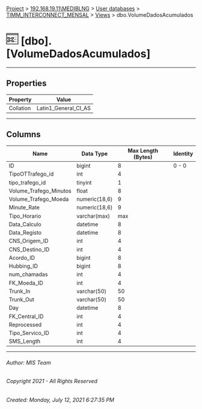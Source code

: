 #### 

[Project](../../../../index.md) > [192.168.19.11\\MEDIBLNG](../../../index.md) > [User databases](../../index.md) > [TIMM_INTERCONNECT_MENSAL](../index.md) > [Views](Views.md) > dbo.VolumeDadosAcumulados

# ![Views](../../../../Images/View32.png) [dbo].[VolumeDadosAcumulados]

---

## <a name="#properties"></a>Properties

| Property | Value |
|---|---|
| Collation | Latin1_General_CI_AS |


---

## <a name="#columns"></a>Columns

| Name | Data Type | Max Length (Bytes) | Identity |
|---|---|---|---|
| ID | bigint | 8 | 0 - 0 |
| TipoOTTrafego_id | int | 4 |  |
| tipo_trafego_id | tinyint | 1 |  |
| Volume_Trafego_Minutos | float | 8 |  |
| Volume_Trafego_Moeda | numeric(18,6) | 9 |  |
| Minute_Rate | numeric(18,6) | 9 |  |
| Tipo_Horario | varchar(max) | max |  |
| Data_Calculo | datetime | 8 |  |
| Data_Registo | datetime | 8 |  |
| CNS_Origem_ID | int | 4 |  |
| CNS_Destino_ID | int | 4 |  |
| Acordo_ID | bigint | 8 |  |
| Hubbing_ID | bigint | 8 |  |
| num_chamadas | int | 4 |  |
| FK_Moeda_ID | int | 4 |  |
| Trunk_In | varchar(50) | 50 |  |
| Trunk_Out | varchar(50) | 50 |  |
| Day | datetime | 8 |  |
| FK_Central_ID | int | 4 |  |
| Reprocessed | int | 4 |  |
| Tipo_Servico_ID | int | 4 |  |
| SMS_Length | int | 4 |  |


---

###### Author:  MIS Team

###### Copyright 2021 - All Rights Reserved

###### Created: Monday, July 12, 2021 6:27:35 PM

